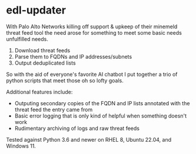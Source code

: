 # edl-updater
With Palo Alto Networks killing off support & upkeep of their minemeld threat feed tool the need arose for something to meet some basic needs unfulfilled needs.

  1) Download threat feeds
  2) Parse them to FQDNs and IP addresses/subnets
  3) Output deduplicated lists

So with the aid of everyone's favorite AI chatbot I put together a trio of python scripts that meet those oh so lofty goals.

Additional features include:

  * Outputing secondary copies of the FQDN and IP lists annotated with the threat feed the entry came from
  * Basic error logging that is only kind of helpful when something doesn't work
  * Rudimentary archiving of logs and raw threat feeds
  
Tested against Python 3.6 and newer on RHEL 8, Ubuntu 22.04, and Windows 11.
